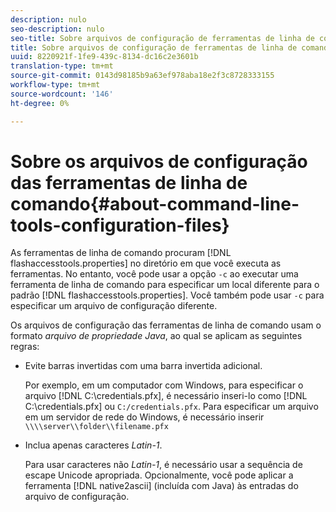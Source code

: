 ```yaml
---
description: nulo
seo-description: nulo
seo-title: Sobre arquivos de configuração de ferramentas de linha de comando
title: Sobre arquivos de configuração de ferramentas de linha de comando
uuid: 8220921f-1fe9-439c-8134-dc16c2e3601b
translation-type: tm+mt
source-git-commit: 0143d98185b9a63ef978aba18e2f3c8728333155
workflow-type: tm+mt
source-wordcount: '146'
ht-degree: 0%

---
```



# Sobre os arquivos de configuração das ferramentas de linha de comando{#about-command-line-tools-configuration-files}

As ferramentas de linha de comando procuram [!DNL flashaccesstools.properties] no diretório em que você executa as ferramentas. No entanto, você pode usar a opção `-c` ao executar uma ferramenta de linha de comando para especificar um local diferente para o padrão [!DNL flashaccesstools.properties]. Você também pode usar `-c` para especificar um arquivo de configuração diferente.

Os arquivos de configuração das ferramentas de linha de comando usam o formato *arquivo de propriedade Java*, ao qual se aplicam as seguintes regras:

* Evite barras invertidas com uma barra invertida adicional.

   Por exemplo, em um computador com Windows, para especificar o arquivo [!DNL C:\credentials.pfx], é necessário inseri-lo como [!DNL C:\\credentials.pfx] ou `C:/credentials.pfx`. Para especificar um arquivo em um servidor de rede do Windows, é necessário inserir `\\\\server\\folder\\filename.pfx`
* Inclua apenas caracteres *Latin-1*.

   Para usar caracteres não *Latin-1*, é necessário usar a sequência de escape Unicode apropriada. Opcionalmente, você pode aplicar a ferramenta [!DNL native2ascii] (incluída com Java) às entradas do arquivo de configuração.
